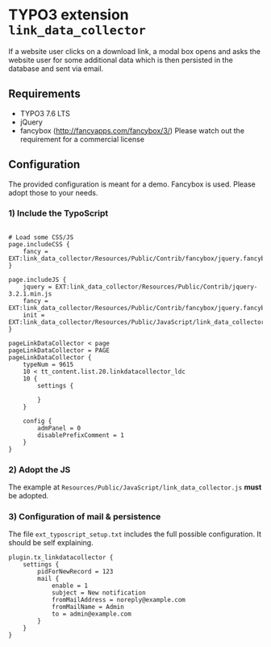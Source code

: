 # TYPO3 extension `link_data_collector`

If a website user clicks on a download link, a modal box opens and asks the website user for some additional data which is then persisted in the database and sent via email.

## Requirements

- TYPO3 7.6 LTS
- jQuery
- fancybox (http://fancyapps.com/fancybox/3/) Please watch out the requirement for a commercial license

## Configuration

The provided configuration is meant for a demo. Fancybox is used.
Please adopt those to your needs.

### 1) Include the TypoScript

```

# Load some CSS/JS
page.includeCSS {
    fancy = EXT:link_data_collector/Resources/Public/Contrib/fancybox/jquery.fancybox.min.css
}

page.includeJS {
    jquery = EXT:link_data_collector/Resources/Public/Contrib/jquery-3.2.1.min.js
    fancy = EXT:link_data_collector/Resources/Public/Contrib/fancybox/jquery.fancybox.min.js
    init = EXT:link_data_collector/Resources/Public/JavaScript/link_data_collector.js
}

pageLinkDataCollector < page
pageLinkDataCollector = PAGE
pageLinkDataCollector {
    typeNum = 9615
    10 < tt_content.list.20.linkdatacollector_ldc
    10 {
        settings {

        }
    }

    config {
        admPanel = 0
        disablePrefixComment = 1
    }
}
```

### 2) Adopt the JS

The example at `Resources/Public/JavaScript/link_data_collector.js` **must** be adopted.

### 3) Configuration of mail & persistence

The file `ext_typoscript_setup.txt` includes the full possible configuration. It should be self explaining.

```
plugin.tx_linkdatacollector {
    settings {
        pidForNewRecord = 123
        mail {
            enable = 1
            subject = New notification
            fromMailAddress = noreply@example.com
            fromMailName = Admin
            to = admin@example.com
        }
    }
}

```


